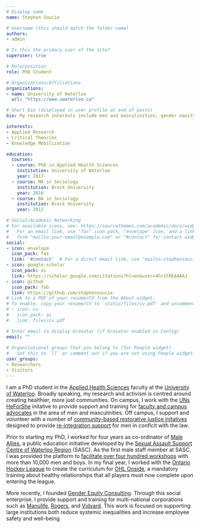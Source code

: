 ```yaml
---
# Display name
name: Stephen Soucie

# Username (this should match the folder name)
authors:
- admin

# Is this the primary user of the site?
superuser: true

# Role/position
role: PhD Student

# Organizations/Affiliations
organizations:
- name: University of Waterloo 
  url: "https://www.uwaterloo.ca"

# Short bio (displayed in user profile at end of posts)
bio: My research interests include men and masculinities, gender equity, and allyship.

interests:
- Applied Research
- Critical Theories
- Knowledge Mobilization

education:
  courses:
  - course: PhD in Applied Health Sciences
    institution: University of Waterloo
    year: 2017-
  - course: MA in Sociology
    institution: Brock University
    year: 2016
  - course: BA in Sociology
    institution: Brock University
    year: 2012

# Social/Academic Networking
# For available icons, see: https://sourcethemes.com/academic/docs/widgets/#icons
#   For an email link, use "fas" icon pack, "envelope" icon, and a link in the
#   form "mailto:your-email@example.com" or "#contact" for contact widget.
social:
- icon: envelope
  icon_pack: fas
  link: '#contact'  # For a direct email link, use "mailto:stephensoucie@gmail.com".
- icon: google-scholar
  icon_pack: ai
  link: https://scholar.google.com/citations?hl=en&user=4hrItREAAAAJ
- icon: github
  icon_pack: fab
  link: https://github.com/stephensoucie
# Link to a PDF of your resume/CV from the About widget.
# To enable, copy your resume/CV to `static/files/cv.pdf` and uncomment the lines below.  
# - icon: cv
#   icon_pack: ai
#   link: files/cv.pdf

# Enter email to display Gravatar (if Gravatar enabled in Config)
email: ""
  
# Organizational groups that you belong to (for People widget)
#   Set this to `[]` or comment out if you are not using People widget.  
user_groups:
- Researchers
- Visitors
---
```


I am a PhD student in the [Applied Health Sciences](https://uwaterloo.ca/applied-health-sciences/) faculty at the [University of Waterloo](https://uwaterloo.ca/). Broadly speaking, my research and activism is centred around creating healthier, more just communities. On campus, I work with the [UNs HeForShe](https://https://www.heforshe.org/en/) initative to provide support and training for [faculty and campus advocates](https://uwaterloo.ca/heforshe/) in the area of men and masculinities. Off campus, I support and volunteer with a number of [community-based restorative justice initatives](https://www.youtube.com/watch?v=bW0juNi-wb4/) designed to provide [re-integration support](https://cjiwr.com/stride/stride-men/) for men in conflcit with the law.

Prior to starting my PhD, I worked for four years as co-ordinator of [Male Allies](https://maleallies.org/), a public education initiative developed by the [Sexual Assault Support Centre of Waterloo Region](https://sascwr.org/) (SASC). As the first male staff member at SASC, I was provided the platform to [facilitate over four hundred workshops](https://www.youtube.com/watch?v=vQZUtjQkdWs/) with more than 10,000 men and boys. In my final year, I worked with the [Ontario Hockey League](https://ontariohockeyleague.com/) to create the curriculum for [OHL Onside](https://ontariohockeyleague.com/article/ohl-announces-launch-of-ohl-onside/), a mandatory training about healthy relationships that all players must now complete upon entering the league.

More recently, I founded [Gender Equity Consulting](https://genderequity.ca/). Through this social enterprise, I provide support and training for multi-national corporations such as [Manulife](https://manulife.com/), [Rogers](https://rogers.com/), and [Vidyard](https://vidyard.com). This work is focused on supporting large institutions both reduce systemic inequalities and increase employee safety and well-being.
